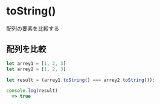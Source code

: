 # toString()
  
配列の要素を比較する
  
## 配列を比較
```js
let arrey1 = [1, 2, 3]
let arrey2 = [1, 2, 3]

let result = (arrey1.toString() === arrey2.toString());

console.log(result)
  => true
```
